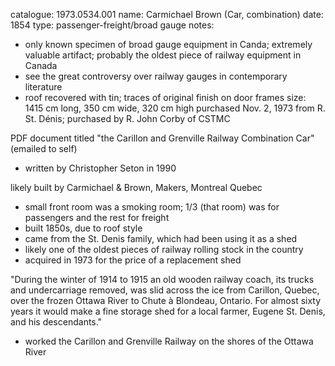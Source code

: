 catalogue: 1973.0534.001
name: Carmichael Brown (Car, combination)
date: 1854
type: passenger-freight/broad gauge
notes:
- only known specimen of broad gauge equipment in Canda; extremely valuable artifact; probably the oldest piece of railway equipment in Canada
- see the great controversy over railway gauges in contemporary literature
- roof recovered with tin; traces of original finish on door frames
size: 1415 cm long, 350 cm wide, 320 cm high
purchased Nov. 2, 1973 from R. St. Dénis; purchased by R. John Corby of CSTMC





 
 PDF document titled "the Carillon and Grenville Railway Combination Car" (emailed to self)
 - written by Christopher Seton in 1990
 
 likely built by Carmichael & Brown, Makers, Montreal Quebec
 - small front room was a smoking room; 1/3 (that room) was for passengers and the rest for freight
 -  built 1850s, due to roof style
 - came from the St. Denis family, which had been using it as a shed
 - likely one of the oldest pieces of railway rolling stock in the country
 - acquired in 1973 for the price of a replacement shed


"During the winter of 1914 to 1915 an old wooden railway coach, its trucks and undercarriage removed, was slid across the ice from Carillon, Quebec, over the frozen Ottawa River to Chute à Blondeau, Ontario. For almost sixty years it would make a fine storage shed for a local farmer, Eugene St. Denis, and his descendants."

- worked the Carillon and Grenville Railway on the shores of the Ottawa River

